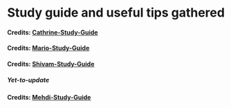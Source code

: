 # Study guide and useful tips gathered

#### Credits: [Cathrine-Study-Guide](https://www.cathrinewilhelmsen.net/2019/05/29/preparing-taking-microsoft-exam-dp-200-implementing-azure-data-solution/)

#### Credits: [Mario-Study-Guide](https://medium.com/@marioamendieta/dp-200-implementing-an-azure-data-solution-beta-study-guide-192c3892e042)

#### Credits: [Shivam-Study-Guide](https://medium.com/deep-ai/self-study-guide-microsoft-azure-certification-dp-200-implementing-an-azure-data-solution-a55616225ae3)


##### Yet-to-update
#### Credits: [Mehdi-Study-Guide](http://www.mycloudypuzzle.com/2019/02/15/azure-exam-dp-200-implementing-an-azure-data-solution/)
 
